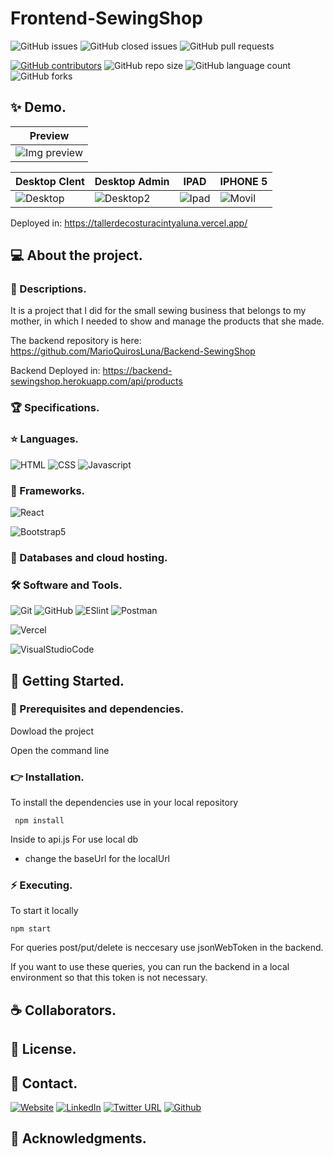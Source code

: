 # Frontend-SewingShop

![GitHub issues](https://img.shields.io/github/issues/MarioQuirosLuna/Frontend-SewingShop)
![GitHub closed issues](https://img.shields.io/github/issues-closed/MarioQuirosLuna/Frontend-SewingShop)
![GitHub pull requests](https://img.shields.io/github/issues-pr/MarioQuirosLuna/Frontend-SewingShop)

[![GitHub contributors](https://img.shields.io/github/contributors/MarioQuirosLuna/Frontend-SewingShop.svg?color=blue)](https://github.com/MarioQuirosLuna/Frontend-SewingShop/network)
![GitHub repo size](https://img.shields.io/github/repo-size/MarioQuirosLuna/Frontend-SewingShop)
![GitHub language count](https://img.shields.io/github/languages/count/MarioQuirosLuna/Frontend-SewingShop)
![GitHub forks](https://img.shields.io/github/forks/MarioQuirosLuna/Frontend-SewingShop)

## ✨ Demo.
|Preview|
|--|
|![Img preview](https://res.cloudinary.com/dusx4zdpz/image/upload/v1638990442/portfolio/portfolio/TallerdeCostura_jhuarb.png)|

|Desktop Clent|Desktop Admin|IPAD|IPHONE 5|
|--|--|--|--|
|![Desktop](https://user-images.githubusercontent.com/37676736/143901661-77a60b68-db66-4ebc-810c-caf82925b6e5.png)|![Desktop2](https://user-images.githubusercontent.com/37676736/143901677-3317b8da-0226-4fca-81ee-5fb79b281e65.png)|![Ipad](https://user-images.githubusercontent.com/37676736/143901704-4b5f6bf0-c8e2-419b-bfba-ecea82337631.png)|![Movil](https://user-images.githubusercontent.com/37676736/143901744-3c45c9b2-8eed-4449-9135-873143f01978.png)|

Deployed in: https://tallerdecosturacintyaluna.vercel.app/

## 💻 About the project.

   ### 📜 Descriptions.
   
   It is a project that I did for the small sewing business that belongs to my mother, in which I needed to show and manage the products that she made.
   
   The backend repository is here: https://github.com/MarioQuirosLuna/Backend-SewingShop

   Backend Deployed in: https://backend-sewingshop.herokuapp.com/api/products
   
   ### 🏆 Specifications.

   ### ⭐ Languages.
   
  ![HTML](https://custom-icon-badges.herokuapp.com/badge/-HTML-%23E34F26?style=flat&logo=html5&logoColor=white&labelColor=111)
  ![CSS](https://custom-icon-badges.herokuapp.com/badge/-CSS-%231572b6?style=flat&logo=css3&logoColor=white&labelColor=111)
  ![Javascript](https://custom-icon-badges.herokuapp.com/badge/-JavaScript-%23F7DF1E?style=flat&logo=javascript&logoColor=white&labelColor=111)

   ### 🎨 Frameworks.
   
  ![React](https://custom-icon-badges.herokuapp.com/badge/-React-%2361DAFB?style=flat&logo=react&logoColor=white&labelColor=111)
  
  ![Bootstrap5](https://custom-icon-badges.herokuapp.com/badge/-Bootstrap5-%237952B3?style=flat&logo=bootstrap&logoColor=white&labelColor=111)

   ### 💾 Databases and cloud hosting.
  
   ### 🛠️ Software and Tools.
   
  ![Git](https://custom-icon-badges.herokuapp.com/badge/-Git-%23F05032?style=flat&logo=git&logoColor=white&labelColor=111)
  ![GitHub](https://custom-icon-badges.herokuapp.com/badge/-GitHub-%23181717?style=flat&logo=github&logoColor=white&labelColor=111)
  ![ESlint](https://custom-icon-badges.herokuapp.com/badge/-ESlint-%234B32C3?style=flat&logo=ESlint&logoColor=white&labelColor=111)
  ![Postman](https://custom-icon-badges.herokuapp.com/badge/-Postman-%23FF6C37?style=flat&logo=Postman&logoColor=white&labelColor=111)
  
  ![Vercel](https://custom-icon-badges.herokuapp.com/badge/-Vercel-%23000000?style=flat&logo=Vercel&logoColor=white&labelColor=111)

  ![VisualStudioCode](https://custom-icon-badges.herokuapp.com/badge/-VisualStudioCode-%23007ACC?style=flat&logo=VisualStudioCode&logoColor=white&labelColor=111)

## 🚀 Getting Started.

   ### 📌 Prerequisites and dependencies.
   
   Dowload the project

   Open the command line

   ### 👉 Installation.
   
   To install the dependencies use in your local repository

     npm install

   Inside to api.js
   For use local db
   * change the baseUrl for the localUrl

   ### ⚡ Executing.
   
   To start it locally
    
    npm start

   For queries post/put/delete is neccesary use jsonWebToken in the backend.
  
   If you want to use these queries, you can run the backend in a local environment so that this token is not necessary.

## ☕ Collaborators.

## 📝 License.

## 💬 Contact.

[![Website](https://img.shields.io/website?label=Portfolio&up_color=%231E0A46&up_message=Mario%20Quiros%20Luna%20Dev&url=https%3A%2F%2Fmarioql-dev.vercel.app%2F)](https://marioql-dev.vercel.app/)
[![LinkedIn](https://custom-icon-badges.herokuapp.com/badge/-LinkedIn%20Mario%20Quirós%20Luna-%230A66C2?style=flat&logo=LinkedIn&logoColor=white&labelColor=111)](https://www.linkedin.com/in/mario-quir%C3%B3s-luna-dev-b99050206/)
[![Twitter URL](https://img.shields.io/twitter/url?label=Twitter%20%40MarioQuirosL&style=social&url=https%3A%2F%2Ftwitter.com%2FMarioQuirosL)](https://twitter.com/MarioQuirosL)
[![Github](https://img.shields.io/github/followers/MarioQuirosLuna?label=Github&style=social)](https://github.com/MarioQuirosLuna)

## 💜 Acknowledgments.
